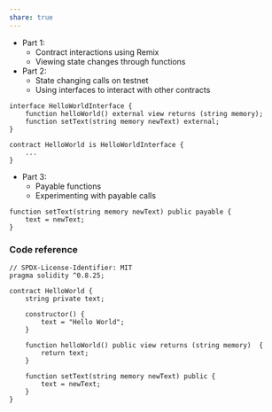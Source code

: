 ```yaml
---
share: true
---
```

- Part 1:
	- Contract interactions using Remix
	- Viewing state changes through functions
- Part 2: 
	- State changing calls on testnet
	- Using interfaces to interact with other contracts
```solidity
interface HelloWorldInterface {
    function helloWorld() external view returns (string memory);
    function setText(string memory newText) external;
}

contract HelloWorld is HelloWorldInterface {
    ...
}
```
- Part 3: 
	- Payable functions
	- Experimenting with payable calls
```solidity
function setText(string memory newText) public payable {
    text = newText;
}
```
### Code reference

```solidity
// SPDX-License-Identifier: MIT
pragma solidity ^0.8.25;

contract HelloWorld {
    string private text;

    constructor() {
        text = "Hello World";
    }

    function helloWorld() public view returns (string memory)  {
        return text;
    }

    function setText(string memory newText) public {
        text = newText;
    }
}
```

